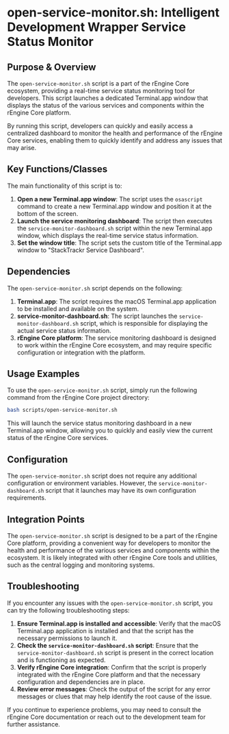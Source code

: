 # open-service-monitor.sh: Intelligent Development Wrapper Service Status Monitor

## Purpose & Overview

The `open-service-monitor.sh` script is a part of the rEngine Core ecosystem, providing a real-time service status monitoring tool for developers. This script launches a dedicated Terminal.app window that displays the status of the various services and components within the rEngine Core platform.

By running this script, developers can quickly and easily access a centralized dashboard to monitor the health and performance of the rEngine Core services, enabling them to quickly identify and address any issues that may arise.

## Key Functions/Classes

The main functionality of this script is to:

1. **Open a new Terminal.app window**: The script uses the `osascript` command to create a new Terminal.app window and position it at the bottom of the screen.
2. **Launch the service monitoring dashboard**: The script then executes the `service-monitor-dashboard.sh` script within the new Terminal.app window, which displays the real-time service status information.
3. **Set the window title**: The script sets the custom title of the Terminal.app window to "StackTrackr Service Dashboard".

## Dependencies

The `open-service-monitor.sh` script depends on the following:

1. **Terminal.app**: The script requires the macOS Terminal.app application to be installed and available on the system.
2. **service-monitor-dashboard.sh**: The script launches the `service-monitor-dashboard.sh` script, which is responsible for displaying the actual service status information.
3. **rEngine Core platform**: The service monitoring dashboard is designed to work within the rEngine Core ecosystem, and may require specific configuration or integration with the platform.

## Usage Examples

To use the `open-service-monitor.sh` script, simply run the following command from the rEngine Core project directory:

```bash
bash scripts/open-service-monitor.sh
```

This will launch the service status monitoring dashboard in a new Terminal.app window, allowing you to quickly and easily view the current status of the rEngine Core services.

## Configuration

The `open-service-monitor.sh` script does not require any additional configuration or environment variables. However, the `service-monitor-dashboard.sh` script that it launches may have its own configuration requirements.

## Integration Points

The `open-service-monitor.sh` script is designed to be a part of the rEngine Core platform, providing a convenient way for developers to monitor the health and performance of the various services and components within the ecosystem. It is likely integrated with other rEngine Core tools and utilities, such as the central logging and monitoring systems.

## Troubleshooting

If you encounter any issues with the `open-service-monitor.sh` script, you can try the following troubleshooting steps:

1. **Ensure Terminal.app is installed and accessible**: Verify that the macOS Terminal.app application is installed and that the script has the necessary permissions to launch it.
2. **Check the `service-monitor-dashboard.sh` script**: Ensure that the `service-monitor-dashboard.sh` script is present in the correct location and is functioning as expected.
3. **Verify rEngine Core integration**: Confirm that the script is properly integrated with the rEngine Core platform and that the necessary configuration and dependencies are in place.
4. **Review error messages**: Check the output of the script for any error messages or clues that may help identify the root cause of the issue.

If you continue to experience problems, you may need to consult the rEngine Core documentation or reach out to the development team for further assistance.
